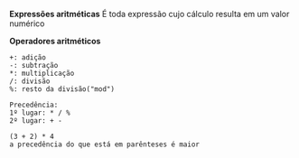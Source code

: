 
**Expressões aritméticas**
É toda expressão cujo cálculo resulta em um valor numérico

**Operadores aritméticos**
```
+: adição
-: subtração
*: multiplicação
/: divisão
%: resto da divisão("mod")

Precedência:
1º lugar: * / %
2º lugar: + -

(3 + 2) * 4
a precedência do que está em parênteses é maior
```


 
